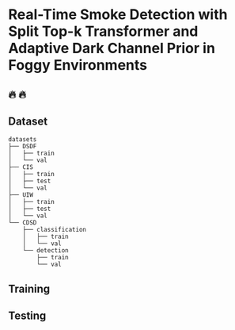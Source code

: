 # Real-Time Smoke Detection with Split Top-k Transformer and Adaptive Dark Channel Prior in Foggy Environments

## 🔥 🔥 

## Dataset
```
datasets
├── DSDF
│   ├── train
│   └── val
├── CIS
│   ├── train
│   ├── test
│   └── val
├── UIW
│   ├── train
│   ├── test
│   └── val
└── CDSD
    ├── classification
    │   ├── train
    │   └── val
    └── detection
        ├── train
        └── val
```

## Training

## Testing
